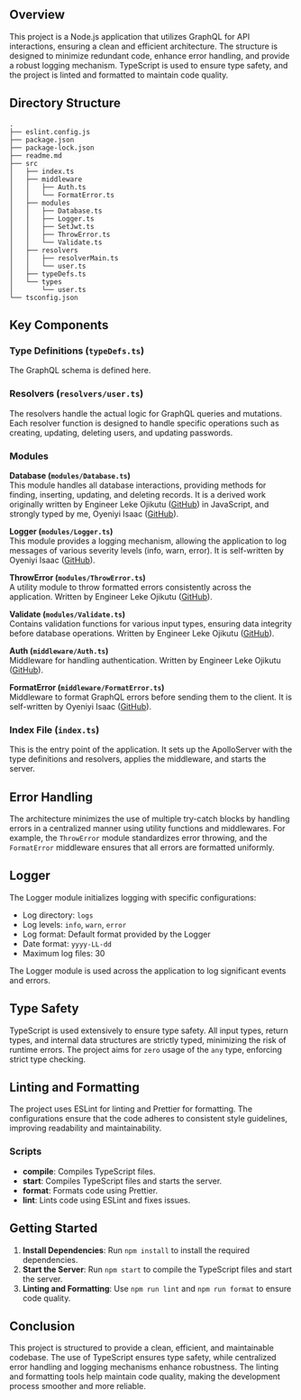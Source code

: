 ## Overview

This project is a Node.js application that utilizes GraphQL for API interactions, ensuring a clean and efficient architecture. The structure is designed to minimize redundant code, enhance error handling, and provide a robust logging mechanism. TypeScript is used to ensure type safety, and the project is linted and formatted to maintain code quality.

## Directory Structure

```
.
├── eslint.config.js
├── package.json
├── package-lock.json
├── readme.md
├── src
│   ├── index.ts
│   ├── middleware
│   │   ├── Auth.ts
│   │   └── FormatError.ts
│   ├── modules
│   │   ├── Database.ts
│   │   ├── Logger.ts
│   │   ├── SetJwt.ts
│   │   ├── ThrowError.ts
│   │   └── Validate.ts
│   ├── resolvers
│   │   ├── resolverMain.ts
│   │   └── user.ts
│   ├── typeDefs.ts
│   └── types
│       └── user.ts
└── tsconfig.json
```

## Key Components

### Type Definitions (`typeDefs.ts`)

The GraphQL schema is defined here.

### Resolvers (`resolvers/user.ts`)

The resolvers handle the actual logic for GraphQL queries and mutations. Each resolver function is designed to handle specific operations such as creating, updating, deleting users, and updating passwords.

### Modules

**Database (`modules/Database.ts`)**  
This module handles all database interactions, providing methods for finding, inserting, updating, and deleting records. It is a derived work originally written by Engineer Leke Ojikutu ([GitHub](https://github.com/lojik-ng)) in JavaScript, and strongly typed by me, Oyeniyi Isaac ([GitHub](https://github.com/isaac0yen)).

**Logger (`modules/Logger.ts`)**  
This module provides a logging mechanism, allowing the application to log messages of various severity levels (info, warn, error). It is self-written by Oyeniyi Isaac ([GitHub](https://github.com/isaac0yen)).

**ThrowError (`modules/ThrowError.ts`)**  
A utility module to throw formatted errors consistently across the application. Written by Engineer Leke Ojikutu ([GitHub](https://github.com/lojik-ng)).

**Validate (`modules/Validate.ts`)**  
Contains validation functions for various input types, ensuring data integrity before database operations. Written by Engineer Leke Ojikutu ([GitHub](https://github.com/lojik-ng)).

**Auth (`middleware/Auth.ts`)**  
Middleware for handling authentication. Written by Engineer Leke Ojikutu ([GitHub](https://github.com/lojik-ng)).

**FormatError (`middleware/FormatError.ts`)**  
Middleware to format GraphQL errors before sending them to the client. It is self-written by Oyeniyi Isaac ([GitHub](https://github.com/isaac0yen)).

### Index File (`index.ts`)

This is the entry point of the application. It sets up the ApolloServer with the type definitions and resolvers, applies the middleware, and starts the server.

## Error Handling

The architecture minimizes the use of multiple try-catch blocks by handling errors in a centralized manner using utility functions and middlewares. For example, the `ThrowError` module standardizes error throwing, and the `FormatError` middleware ensures that all errors are formatted uniformly.

## Logger

The Logger module initializes logging with specific configurations:
- Log directory: `logs`
- Log levels: `info`, `warn`, `error`
- Log format: Default format provided by the Logger
- Date format: `yyyy-LL-dd`
- Maximum log files: 30

The Logger module is used across the application to log significant events and errors.

## Type Safety

TypeScript is used extensively to ensure type safety. All input types, return types, and internal data structures are strictly typed, minimizing the risk of runtime errors. The project aims for `zero` usage of the `any` type, enforcing strict type checking.

## Linting and Formatting

The project uses ESLint for linting and Prettier for formatting. The configurations ensure that the code adheres to consistent style guidelines, improving readability and maintainability.

### Scripts

- **compile**: Compiles TypeScript files.
- **start**: Compiles TypeScript files and starts the server.
- **format**: Formats code using Prettier.
- **lint**: Lints code using ESLint and fixes issues.

## Getting Started

1. **Install Dependencies**: Run `npm install` to install the required dependencies.
2. **Start the Server**: Run `npm start` to compile the TypeScript files and start the server.
3. **Linting and Formatting**: Use `npm run lint` and `npm run format` to ensure code quality.

## Conclusion

This project is structured to provide a clean, efficient, and maintainable codebase. The use of TypeScript ensures type safety, while centralized error handling and logging mechanisms enhance robustness. The linting and formatting tools help maintain code quality, making the development process smoother and more reliable.
